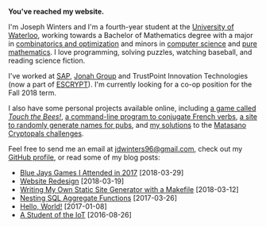 <!-- Joseph Winters -->

**You've reached my website.**

I'm Joseph Winters and I'm a fourth-year student at the
[University of Waterloo](https://uwaterloo.ca/), working towards a Bachelor of
Mathematics degree with a major in
[combinatorics and optimization](https://uwaterloo.ca/combinatorics-and-optimization/)
and minors in [computer science](https://cs.uwaterloo.ca/) and
[pure mathematics](https://uwaterloo.ca/pure-mathematics/).  I love
programming, solving puzzles, watching baseball, and reading science fiction.

I've worked at [SAP](https://sap.com), [Jonah Group](https://jonahgroup.com)
and TrustPoint Innovation Technologies
(now a part of [ESCRYPT](https://escrypt.com)).  I'm currently looking for a
co-op position for the Fall 2018 term.

I also have some personal projects available online, including
[a game called *Touch the Bees!*](https://github.com/jdw1996/touch-the-bees),
[a command-line program to conjugate French verbs](https://github.com/jdw1996/french-conjugator),
[a site to randomly generate names for pubs](https://github.com/jdw1996/pub-name-generator),
and [my solutions](https://github.com/jdw1996/cryptopals) to the
[Matasano Cryptopals challenges](https://cryptopals.com/).

Feel free to send me an email at
[jdwinters96@gmail.com](mailto:jdwinters96@gmail.com), check out my
[GitHub profile](https://github.com/jdw1996), or read some of my blog posts:

<!-- * [Title](/link) <span class="index-date">[date]</span> -->
* [Blue Jays Games I Attended in 2017](/2018-03-29-blue-jays-games-i-attended-in-2017.html) <span class="index-date">[2018-03-29]</span>
* [Website Redesign](/2018-03-19-website-redesign.html) <span class="index-date">[2018-03-19]</span>
* [Writing My Own Static Site Generator with a Makefile](/2018-03-12-writing-my-own-static-site-generator-with-a-makefile.html) <span class="index-date">[2018-03-12]</span>
* [Nesting SQL Aggregate Functions](/2017-03-26-nesting-sql-aggregate-functions.html) <span class="index-date">[2017-03-26]</span>
* [Hello, World!](/2017-01-08-hello-world.html) <span class="index-date">[2017-01-08]</span>
* [A Student of the IoT](/2016-08-26-a-student-of-the-iot.html) <span class="index-date">[2016-08-26]</span>
